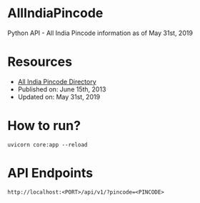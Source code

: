 # AllIndiaPincode
Python API - All India Pincode information as of May 31st, 2019

# Resources
- [All India Pincode Directory](https://data.gov.in/resource/all-india-pincode-directory)
- Published on: June 15th, 2013
- Updated on: May 31st, 2019

# How to run?
```
uvicorn core:app --reload
```

# API Endpoints
```
http://localhost:<PORT>/api/v1/?pincode=<PINCODE>
```
